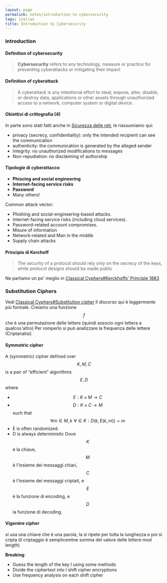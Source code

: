 ```yaml
---
layout: page
permalink: notes/introduction-to-cybersecurity
tags: italian
title: Introduction to Cybersecurity
---
```


### Introduction
#### Definition of cybersecurity
> **Cybersecurity** refers to any technology, measure or practice for
preventing cyberattacks or mitigating their impact


#### Definition of cyberattack
> A cyberattack is any intentional effort to steal, expose, alter, disable, or destroy data, applications or other assets through unauthorized access to a network, computer system or digital device.

#### Obiettivi di crittografia (4)
In parte sono stati fatti anche in [Sicurezza delle reti](/notes/sicurezza-delle-reti), le riassumiamo qui:
- privacy (secrecy, confidentiality): only the intended recipient can see the communication 
- authenticity: the communication is generated by the alleged sender 
- Integrity: no unauthorized modifications to messages
- Non-repudiation: no disclaiming of authorship
#### Tipologie di cyberattacco
- **Phiscing and social engineering**
- **Internet-facing service risks**
- **Password**
- Many others!

Common attack vector:
- Phishing and social-engineering-based attacks.
- Internet-facing service risks (including cloud services).
- Password-related account compromises.
- Misure of information
- Network-related and Man in the middle
- Supply chain attacks


#### Principio di Kerchoff
> The security of a protocol should rely only on the secrecy of the keys,
while protocol designs should be made public

Ne parliamo un po'  meglio in [Classical Cyphers#Kerckhoffs’ Principle 1883](/notes/classical-cyphers#kerckhoffs’-principle-1883)
### Substitution Ciphers
Vedi [Classical Cyphers#Substitution cipher](/notes/classical-cyphers#substitution-cipher) Il discorso qui è leggermente più formale.
Creiamo una funzione $$f$$ che è una permutazione delle lettere (quindi associo ogni lettera a qualcos'altro)
Per romperlo si può analizzare la frequenza delle lettere (Criptanalisi)

#### Symmetric cipher

A (symmetric) cipher defined over $$K, M, C$$
is a pair of “efficient” algorithms $$E, D$$ where
- $$E: K \times M \to C$$
- $$D: K \times C \to M$$
such that $$\forall m \in M, k \,\,\forall \in K : D(k, E(k,m)) = m$$
- E is often randomized.
- D is always deterministic
Dove $$K$$ è la chiave, $$M$$ è l'insieme dei messaggi chiari, $$C$$ è l'insieme dei messaggi criptati, e $$E$$ è la funzione di encoding, e $$D$$ la funzione di decoding.  

#### Vigenère cipher

si usa una chiave che è una parola, la si ripete per tutta la lunghezza e poi si cripta (il criptaggio è semplicemtne somma del valore delle lettere mod length)

**Breaking**:
- Guess the length of the key l using some methods
- Divide the ciphertext into l shift cipher encryptions
- Use frequency analysis on each shift cipher